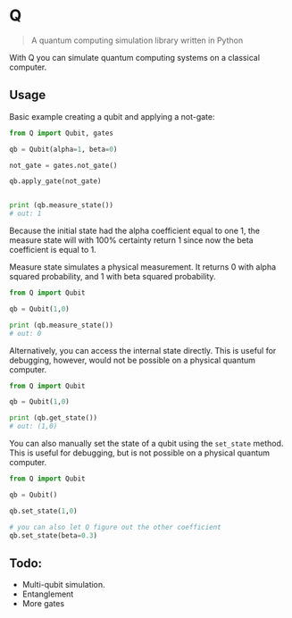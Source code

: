 # Q
> A quantum computing simulation library written in Python

With Q you can simulate quantum computing systems on a classical computer. 

## Usage
Basic example creating a qubit and applying a not-gate:
```Python
from Q import Qubit, gates

qb = Qubit(alpha=1, beta=0)

not_gate = gates.not_gate()

qb.apply_gate(not_gate)


print (qb.measure_state())
# out: 1
```
Because the initial state had the alpha coefficient equal to one 1, the measure state will with 100% certainty return 1 since now the beta coefficient is equal to 1.

Measure state simulates a physical measurement. It returns 0 with alpha squared probability, and 1 with beta squared probability.
```Python
from Q import Qubit

qb = Qubit(1,0)

print (qb.measure_state())
# out: 0
```

Alternatively, you can access the internal state directly. This is useful for debugging, however, would not be possible on a physical quantum computer. 
```Python
from Q import Qubit

qb = Qubit(1,0)

print (qb.get_state())
# out: (1,0)
```

You can also manually set the state of a qubit using the `set_state` method. This is useful for debugging, but is not possible on a physical quantum computer. 
```Python
from Q import Qubit

qb = Qubit()

qb.set_state(1,0)

# you can also let Q figure out the other coefficient
qb.set_state(beta=0.3)
```


## Todo: 
- Multi-qubit simulation. 
- Entanglement
- More gates
